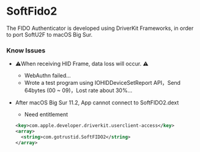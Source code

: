 # SoftFido2

The FIDO Authenticator is developed using DriverKit Frameworks, in order to port SoftU2F to macOS Big Sur.

### Know Issues

+ ⚠️When receiving HID Frame, data loss will occur. ⚠️

  + WebAuthn failed...
  + Wrote a test program using IOHIDDeviceSetReport API，Send 64bytes (00 ~ 09)，Lost rate about 30%...

+ After macOS Big Sur 11.2, App cannot connect to SoftFIDO2.dext

  + Need entitlement

  ```xml
  <key>com.apple.developer.driverkit.userclient-access</key>
  <array>
    <string>com.gotrustid.SoftFIDO2</string>
  </array>
  ```

  